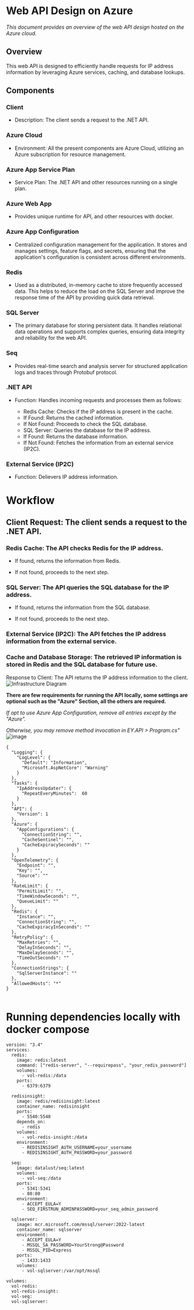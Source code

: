 

# Web API Design on Azure
*This document provides an overview of the web API design hosted on the Azure cloud.*


## Overview
This web API is designed to efficiently handle requests for IP address information by leveraging Azure services, caching, and database lookups.

## Components
### Client
- Description: The client sends a request to the .NET API.

### Azure Cloud
- Environment: All the present components are Azure Cloud, utilizing an Azure subscription for resource management.

### Azure App Service Plan
- Service Plan: The .NET API and other resources running on a single plan.

### Azure Web App
- Provides unique runtime for API, and other resources with docker.

### Azure App Configuration
- Centralized configuration management for the application. 
It stores and manages settings, feature flags, and secrets, ensuring that the application's configuration is consistent across different environments.

### Redis
- Used as a distributed, in-memory cache to store frequently accessed data.
This helps to reduce the load on the SQL Server and improve the response time of the API by providing quick data retrieval.

### SQL Server
- The primary database for storing persistent data.
It handles relational data operations and supports complex queries, ensuring data integrity and reliability for the web API.

### Seq
- Provides real-time search and analysis server for structured application logs and traces through Protobuf protocol.

### .NET API
- Function: Handles incoming requests and processes them as follows:

	- Redis Cache: Checks if the IP address is present in the cache.
	- If Found: Returns the cached information.
	- If Not Found: Proceeds to check the SQL database.
	- SQL Server: Queries the database for the IP address.
	- If Found: Returns the database information.
	- If Not Found: Fetches the information from an external service (IP2C).

### External Service (IP2C)
- Function: Delievers IP address information.

# Workflow

## Client Request: The client sends a request to the .NET API.

### Redis Cache: The API checks Redis for the IP address.

- If found, returns the information from Redis.

- If not found, proceeds to the next step.

### SQL Server: The API queries the SQL database for the IP address.

- If found, returns the information from the SQL database.

- If not found, proceeds to the next step.

### External Service (IP2C): The API fetches the IP address information from the external service.

### Cache and Database Storage: The retrieved IP information is stored in Redis and the SQL database for future use.

Response to Client: The API returns the IP address information to the client.
![Infrastructure Diagram](https://github.com/user-attachments/assets/e3edb0bf-33a4-4e5e-8f76-6f1af5b3f4a7)



**There are few requirements for running the API locally, some settings are optional such as the "Azure" Section, all the others are required.**

*If opt to use Azure App Configuration, remove all entries except by the "Azure".*

*Otherwise, you may remove method invocation in EY.API > Program.cs"*
![image](https://github.com/user-attachments/assets/94a2dfcb-45a3-485d-9c32-0c3c3073be9e)

```
{
  "Logging": {
    "LogLevel": {
      "Default": "Information",
      "Microsoft.AspNetCore": "Warning"
    }
  },
  "Tasks": {
    "IpAddressUpdater": {
      "RepeatEveryMinutes":  60
    }
  },
  "API": {
    "Version": 1
  },
  "Azure": {
    "AppConfigurations": {
      "ConnectionString": "",
      "CacheSentinel": "",
      "CacheExpiracySeconds": ""
    }
  },
  "OpenTelemetry": {
    "Endpoint": "",
    "Key": "",
    "Source": ""
  },
  "RateLimit": {
    "PermitLimit": "",
    "TimeWindowSeconds": "",
    "QueueLimit": ""
  },
  "Redis": {
    "Instance": "",
    "ConnectionString": "",
    "CacheExpiracyInSeconds": ""
  },
  "RetryPolicy": {
    "MaxRetries": "",
    "DelayInSeconds": "",
    "MaxDelaySeconds": "",
    "TimeOutSeconds": ""
  },
  "ConnectionStrings": {
    "SqlServerInstance": ""
  },
  "AllowedHosts": "*"
}


```

# Running dependencies locally with docker compose

```
version: "3.4"
services:      
  redis:
    image: redis:latest
    command: ["redis-server", "--requirepass", "your_redis_password"]
    volumes:
      - vol-redis:/data
    ports:
      - 6379:6379
      
  redisinsight:
    image: redis/redisinsight:latest
    container_name: redisinsight
    ports:
      - 5540:5540
    depends_on:
      - redis
    volumes:
      - vol-redis-insight:/data
    environment:
      - REDISINSIGHT_AUTH_USERNAME=your_username
      - REDISINSIGHT_AUTH_PASSWORD=your_password

  seq:
    image: datalust/seq:latest
    volumes: 
      - vol-seq:/data
    ports:
      - 5341:5341
      - 80:80 
    environment:
      - ACCEPT_EULA=Y
      - SEQ_FIRSTRUN_ADMINPASSWORD=your_seq_admin_password

  sqlserver:
    image: mcr.microsoft.com/mssql/server:2022-latest
    container_name: sqlserver
    environment:
      - ACCEPT_EULA=Y
      - MSSQL_SA_PASSWORD=YourStrong@Password
      - MSSQL_PID=Express
    ports:
      - 1433:1433
    volumes:
      - vol-sqlserver:/var/opt/mssql

volumes:
  vol-redis:
  vol-redis-insight:
  vol-seq:
  vol-sqlserver:


```
